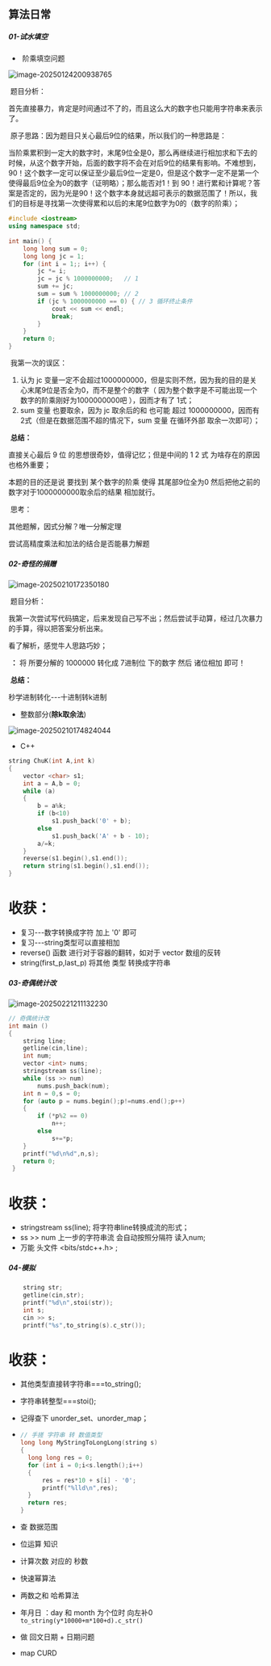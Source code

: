 ## 算法日常

##### 01-试水填空

- ​	阶乘填空问题

![image-20250124200938765](https://gitee.com/jak-ma/graph-s/raw/master/imgs/20250124200938871.png)

​	题目分析：

首先直接暴力，肯定是时间通过不了的，而且这么大的数字也只能用字符串来表示了。

​	原子思路：因为题目只关心最后9位的结果，所以我们的一种思路是：

当阶乘累积到一定大的数字时，末尾9位全是0，那么再继续进行相加求和下去的时候，从这个数字开始，后面的数字将不会在对后9位的结果有影响。不难想到，90！这个数字一定可以保证至少最后9位一定是0，但是这个数字一定不是第一个使得最后9位全为0的数字（证明略）；那么能否对1！到  90！进行累和计算呢？答案是否定的，因为光是90！这个数字本身就远超可表示的数据范围了！所以，我们的目标是寻找第一次使得累和以后的末尾9位数字为0的（数字的阶乘）； 

```c++
#include <iostream>
using namespace std;
 
int main() {
    long long sum = 0;
    long long jc = 1;
    for (int i = 1;; i++) {
        jc *= i;
        jc = jc % 1000000000;	// 1
        sum += jc;
        sum = sum % 1000000000;	// 2
        if (jc % 1000000000 == 0) {	// 3 循环终止条件
            cout << sum << endl;
            break;
        }
    }
    return 0;
}
```

​	我第一次的误区：

1. 认为  jc 变量一定不会超过1000000000，但是实则不然，因为我的目的是关心末尾9位是否全为0，而不是整个的数字（ 因为整个数字是不可能出现一个数字的阶乘刚好为1000000000吧 ），因而才有了 1式；
2. sum 变量 也要取余，因为 jc 取余后的和 也可能 超过 1000000000，因而有 2式（但是在数据范围不超的情况下，sum 变量 在循环外部 取余一次即可）；

​	**总结：**

直接关心最后  9 位 的思想很奇妙，值得记忆；但是中间的 1 2 式 为啥存在的原因也格外重要；

本题的目的还是说 要找到 某个数字的阶乘 使得 其尾部9位全为0  然后把他之前的数字对于1000000000取余后的结果  相加就行。 

​	思考：

其他题解，因式分解？唯一分解定理

尝试高精度乘法和加法的结合是否能暴力解题

##### 02-奇怪的捐赠

![image-20250210172350180](https://gitee.com/jak-ma/graph-s/raw/master/imgs/20250210172350269.png)

​	题目分析：

我第一次尝试写代码搞定，后来发现自己写不出；然后尝试手动算，经过几次暴力的手算，得以把答案分析出来。

看了解析，感觉牛人思路巧妙；

​	**：** 将 所要分解的 1000000 转化成 7进制位 下的数字 然后 诸位相加 即可！

​	**总结：**

秒学进制转化---十进制转k进制

- 整数部分(**除k取余法**)

![image-20250210174824044](https://gitee.com/jak-ma/graph-s/raw/master/imgs/20250210174824142.png)

- C++

```cpp
string ChuK(int A,int k)
{
	vector <char> s1;
	int a = A,b = 0;
	while (a)
	{
		b = a%k;
		if (b<10)
			s1.push_back('0' + b);
		else
			s1.push_back('A' + b - 10);
		a/=k;
	}
	reverse(s1.begin(),s1.end());
	return string(s1.begin(),s1.end());
}
```

# 收获：

- 复习---数字转换成字符 加上 '0' 即可
- 复习---string类型可以直接相加
- reverse() 函数 进行对于容器的翻转，如对于 vector <int> 数组的反转
- string(first_p,last_p) 将其他 类型 转换成字符串

##### 03-奇偶统计改

![image-20250221211132230](https://gitee.com/jak-ma/graph-s/raw/master/imgs/20250221211139721.png)

```c++
// 奇偶统计改
int main ()
{
	string line;
	getline(cin,line);
	int num;
	vector <int> nums;
	stringstream ss(line);
	while (ss >> num)
		nums.push_back(num);
	int n = 0,s = 0;
	for (auto p = nums.begin();p!=nums.end();p++)
	{
		if (*p%2 == 0)
			n++;
		else
			s+=*p;
	}
	printf("%d\n%d",n,s);
	return 0;
 } 
```

# 收获：

- stringstream ss(line); 将字符串line转换成流的形式；
- ss  >> num 上一步的字符串流 会自动按照分隔符 读入num;
- 万能 头文件 <bits/stdc++.h> ;

##### 04-模拟

```c++
	string str;
	getline(cin,str);
	printf("%d\n",stoi(str));
	int s;
	cin >> s;
	printf("%s",to_string(s).c_str());
```

# 收获：

- 其他类型直接转字符串===to_string();

- 字符串转整型===stoi();

- 记得查下 unorder_set、unorder_map；

- ```c++
  // 手搓 字符串 转 数值类型
  long long MyStringToLongLong(string s)
  {
  	long long res = 0;
  	for (int i = 0;i<s.length();i++)
  	{
  		res = res*10 + s[i] - '0';
  		printf("%lld\n",res);
  	}
  	return res;
  }
  ```

- 查 数据范围  

- 位运算 知识  

- 计算次数 对应的 秒数 

- 快速幂算法 

- 两数之和 哈希算法 

- 年月日 ：day 和 month 为个位时 向左补0 ` to_string(y*10000+m*100+d).c_str()`

- 做   回文日期 + 日期问题 

- map CURD
